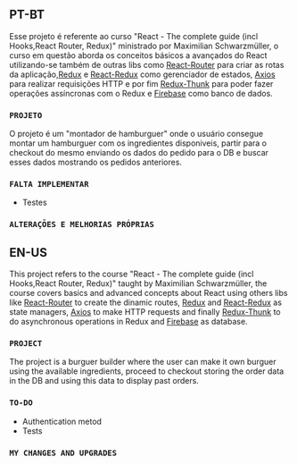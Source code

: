 ## PT-BT
Esse projeto é referente ao curso "React - The complete guide (incl Hooks,React Router, Redux)" ministrado por Maximilian Schwarzmüller, o curso em questão aborda os conceitos básicos a avançados do React utilizando-se também de outras libs como [React-Router](https://github.com/ReactTraining/react-router/) para criar as rotas da aplicação,[Redux](https://github.com/reduxjs/redux) e [React-Redux](https://github.com/reduxjs/react-redux) como gerenciador de estados, [Axios](https://github.com/axios/axios) para realizar requisições HTTP e por fim [Redux-Thunk](https://github.com/reduxjs/redux-thunk) para poder fazer operações assíncronas com o Redux e [Firebase](https://firebase.google.com/) como banco de dados.

### `PROJETO`
O projeto é um "montador de hamburguer" onde o usuário consegue montar um hamburguer com os ingredientes disponiveis, partir para o checkout do mesmo enviando os dados do pedido para o DB e buscar esses dados mostrando os pedidos anteriores.

### ` FALTA IMPLEMENTAR `
- Testes

### ` ALTERAÇÕES E MELHORIAS PRÓPRIAS `



## EN-US

This project refers to the course "React - The complete guide (incl Hooks,React Router, Redux)" taught by Maximilian Schwarzmüller, the course covers basics and advanced concepts about React using others libs like [React-Router](https://github.com/ReactTraining/react-router/) to create the dinamic routes, [Redux](https://github.com/reduxjs/redux) and [React-Redux](https://github.com/reduxjs/react-redux) as state managers, [Axios](https://github.com/axios/axios) to make HTTP requests and finally [Redux-Thunk](https://github.com/reduxjs/redux-thunk) to do asynchronous operations in Redux and [Firebase](https://firebase.google.com/) as database.

### `PROJECT`
The project is a burguer builder where the user can make it own burguer using the available ingredients, proceed to checkout storing the order data in the DB and using this data to display past orders.

### `TO-DO`
- Authentication metod<br/>
- Tests

### `MY CHANGES AND UPGRADES`

